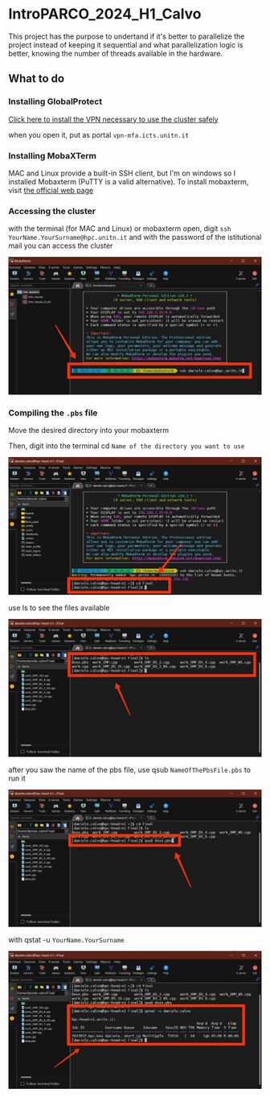 # IntroPARCO_2024_H1_Calvo
This project has the purpose to undertand if it's better to parallelize the project instead of keeping it sequential and what parallelization logic is better, knowing the number of threads available in the hardware.

## What to do
### Installing GlobalProtect
[Click here to install the VPN necessary to use the cluster safely](https://servicedesk.unitn.it/sd/it/kb-article/globalprotect-palo-alto-client-downloads?id=kb_article_view&sysparm_article=KB0011269)

when you open it, put as portal `vpn-mfa.icts.unitn.it`

### Installing MobaXTerm
MAC and Linux provide a built-in SSH client, but I'm on windows so I installed Mobaxterm (PuTTY is a valid alternative). To install mobaxterm, visit [the official web page](https://mobaxterm.mobatek.net/)
### Accessing the cluster
with the terminal (for MAC and Linux) or mobaxterm open, digit `ssh YourName.YourSurname@hpc.unitn.it` and with the password of the istitutional mail you can access the cluster

<img src="Images_readme/ssh.jpg" alt="ssh" width="600">

### Compiling the `.pbs` file
Move the desired directory into your mobaxterm

Then, digit into the terminal cd `Name of the directory you want to use`

<img src="Images_readme/cd.jpg" alt="cd" width="600">

use ls to see the files available

<img src="Images_readme/ls.jpg" alt="ls" width="600">

after you saw the name of the pbs file, use qsub `NameOfThePbsFile.pbs` to run it

<img src="Images_readme/qsub.jpg" alt="qsub" width="600">

with qstat -u `YourName.YourSurname`

<img src="Images_readme/qstat.jpg" alt="qstat" width="600">
